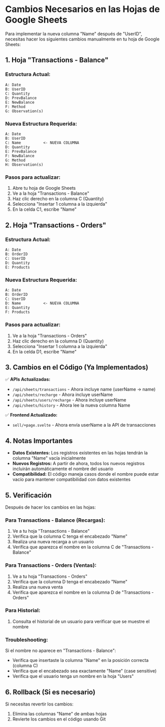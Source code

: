 # Cambios Necesarios en las Hojas de Google Sheets

Para implementar la nueva columna "Name" después de "UserID", necesitas hacer los siguientes cambios manualmente en tu hoja de Google Sheets:

## 1. Hoja "Transactions - Balance"

### Estructura Actual:
```
A: Date
B: UserID  
C: Quantity
D: PrevBalance
E: NewBalance
F: Method
G: Observation(s)
```

### Nueva Estructura Requerida:
```
A: Date
B: UserID
C: Name          <- NUEVA COLUMNA
D: Quantity
E: PrevBalance
F: NewBalance
G: Method
H: Observation(s)
```

### Pasos para actualizar:
1. Abre tu hoja de Google Sheets
2. Ve a la hoja "Transactions - Balance"
3. Haz clic derecho en la columna C (Quantity)
4. Selecciona "Insertar 1 columna a la izquierda"
5. En la celda C1, escribe "Name"

## 2. Hoja "Transactions - Orders"

### Estructura Actual:
```
A: Date
B: OrderID
C: UserID
D: Quantity
E: Products
```

### Nueva Estructura Requerida:
```
A: Date
B: OrderID
C: UserID
D: Name          <- NUEVA COLUMNA
E: Quantity
F: Products
```

### Pasos para actualizar:
1. Ve a la hoja "Transactions - Orders"
2. Haz clic derecho en la columna D (Quantity)
3. Selecciona "Insertar 1 columna a la izquierda"
4. En la celda D1, escribe "Name"

## 3. Cambios en el Código (Ya Implementados)

✅ **APIs Actualizadas:**
- `/api/sheets/transactions` - Ahora incluye name (userName → name)
- `/api/sheets/recharge` - Ahora incluye userName  
- `/api/sheets/users/recharge` - Ahora incluye userName
- `/api/sheets/history` - Ahora lee la nueva columna Name

✅ **Frontend Actualizado:**
- `sell/+page.svelte` - Ahora envía userName a la API de transacciones

## 4. Notas Importantes

- **Datos Existentes:** Los registros existentes en las hojas tendrán la columna "Name" vacía inicialmente
- **Nuevos Registros:** A partir de ahora, todos los nuevos registros incluirán automáticamente el nombre del usuario
- **Compatibilidad:** El código maneja casos donde el nombre puede estar vacío para mantener compatibilidad con datos existentes

## 5. Verificación

Después de hacer los cambios en las hojas:

### Para Transactions - Balance (Recargas):
1. Ve a tu hoja "Transactions - Balance"
2. Verifica que la columna C tenga el encabezado "Name"
3. Realiza una nueva recarga a un usuario
4. Verifica que aparezca el nombre en la columna C de "Transactions - Balance"

### Para Transactions - Orders (Ventas):
1. Ve a tu hoja "Transactions - Orders" 
2. Verifica que la columna D tenga el encabezado "Name"
3. Realiza una nueva venta
4. Verifica que aparezca el nombre en la columna D de "Transactions - Orders"

### Para Historial:
1. Consulta el historial de un usuario para verificar que se muestre el nombre

### Troubleshooting:
Si el nombre no aparece en "Transactions - Balance":
- Verifica que insertaste la columna "Name" en la posición correcta (columna C)
- Verifica que el encabezado sea exactamente "Name" (case sensitive)
- Verifica que el usuario tenga un nombre en la hoja "Users"

## 6. Rollback (Si es necesario)

Si necesitas revertir los cambios:
1. Elimina las columnas "Name" de ambas hojas
2. Revierte los cambios en el código usando Git
